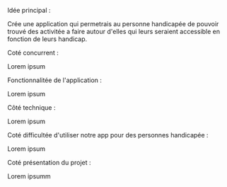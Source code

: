Idée principal : 

Crée une application qui permetrais au personne handicapée de pouvoir trouvé des activitée a faire autour d'elles qui leurs seraient accessible en fonction de leurs handicap. 

Coté concurrent : 

Lorem ipsum

Fonctionnalitée de l'application : 

Lorem ipsum

Côté technique : 

Lorem ipsum

Coté difficultée d'utiliser notre app pour des personnes handicapée : 

Lorem ipsum

Coté présentation du projet : 

Lorem ipsumm
